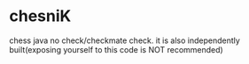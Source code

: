# chesniK
chess java no check/checkmate check. it is also independently built(exposing yourself to this code is NOT recommended)
